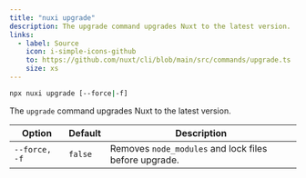 ```yaml
---
title: "nuxi upgrade"
description: The upgrade command upgrades Nuxt to the latest version.
links:
  - label: Source
    icon: i-simple-icons-github
    to: https://github.com/nuxt/cli/blob/main/src/commands/upgrade.ts
    size: xs
---
```


```bash [Terminal]
npx nuxi upgrade [--force|-f]
```

The `upgrade` command upgrades Nuxt to the latest version.

Option        | Default          | Description
-------------------------|-----------------|------------------
`--force, -f` | `false` | Removes `node_modules` and lock files before upgrade.
